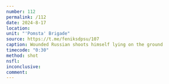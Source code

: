 ```yaml
---
number: 112
permalink: /112
date: 2024-8-17
location: 
unit: "'Pomsta' Brigade"
source: https://t.me/feniksdpsu/107
caption: Wounded Russian shoots himself lying on the ground
timecode: "0:30"
method: shot
nsfl: 
inconclusive:
comment: 
---
```

<script async src="https://telegram.org/js/telegram-widget.js?22" data-telegram-post="feniksdpsu/107" data-width="100%" data-userpic="false"></script>